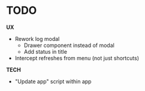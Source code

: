 # TODO

**UX**

- Rework log modal
  - Drawer component instead of modal
  - Add status in title
- Intercept refreshes from menu (not just shortcuts)

**TECH**

- "Update app" script within app
